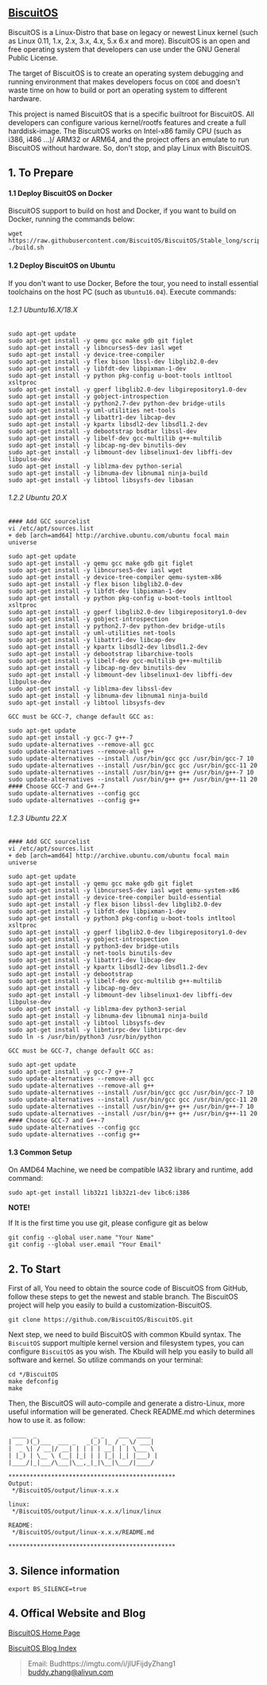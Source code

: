 [BiscuitOS](https://biscuitos.github.io/)                                   
----------------------------------------------

[](https://imgtu.com/i/jIUFij)

BiscuitOS is a Linux-Distro that base on legacy or newest Linux kernel (such as Linux 0.11, 1.x, 2.x, 3.x, 4.x, 5.x 6.x and more).  BiscuitOS is an open and free operating system that  developers can use under the GNU General Public License.

The target of BiscuitOS is to create an operating system debugging and running environment that makes developers focus on `CODE` and doesn't waste time on how to build or port an operating system to different hardware. 

This project is named BiscuitOS that is a specific builtroot for BiscuitOS. All developers can configure various kernel/rootfs features and create a full harddisk-image. The BiscuitOS works on Intel-x86 family CPU (such as i386, i486 ...)/ ARM32 or ARM64, and the project offers an emulate to run BiscuitOS without hardware. So, don't stop, and play Linux with BiscuitOS. 

## 1. To Prepare

#### 1.1 Deploy BiscuitOS on Docker

BiscuitOS support to build on host and Docker, if you want to build on Docker, running the commands below:

```
wget https://raw.githubusercontent.com/BiscuitOS/BiscuitOS/Stable_long/scripts/Docker/build.sh
./build.sh
```

#### 1.2 Deploy BiscuitOS on Ubuntu 

If you don't want to use Docker, Before the tour, you need to install essential toolchains on the host PC (such as `Ubuntu16.04`). Execute commands:

###### 1.2.1 Ubuntu16.X/18.X

```
sudo apt-get update
sudo apt-get install -y qemu gcc make gdb git figlet
sudo apt-get install -y libncurses5-dev iasl wget
sudo apt-get install -y device-tree-compiler
sudo apt-get install -y flex bison lbssl-dev libglib2.0-dev
sudo apt-get install -y libfdt-dev libpixman-1-dev
sudo apt-get install -y python pkg-config u-boot-tools intltool xsltproc
sudo apt-get install -y gperf libglib2.0-dev libgirepository1.0-dev
sudo apt-get install -y gobject-introspection
sudo apt-get install -y python2.7-dev python-dev bridge-utils
sudo apt-get install -y uml-utilities net-tools
sudo apt-get install -y libattr1-dev libcap-dev
sudo apt-get install -y kpartx libsdl2-dev libsdl1.2-dev
sudo apt-get install -y debootstrap bsdtar libssl-dev
sudo apt-get install -y libelf-dev gcc-multilib g++-multilib
sudo apt-get install -y libcap-ng-dev binutils-dev
sudo apt-get install -y libmount-dev libselinux1-dev libffi-dev libpulse-dev
sudo apt-get install -y liblzma-dev python-serial
sudo apt-get install -y libnuma-dev libnuma1 ninja-build
sudo apt-get install -y libtool libsysfs-dev libasan
```

###### 1.2.2 Ubuntu 20.X

```
#### Add GCC sourcelist
vi /etc/apt/sources.list
+ deb [arch=amd64] http://archive.ubuntu.com/ubuntu focal main universe

sudo apt-get update
sudo apt-get install -y qemu gcc make gdb git figlet
sudo apt-get install -y libncurses5-dev iasl wget
sudo apt-get install -y device-tree-compiler qemu-system-x86
sudo apt-get install -y flex bison libglib2.0-dev
sudo apt-get install -y libfdt-dev libpixman-1-dev
sudo apt-get install -y python pkg-config u-boot-tools intltool xsltproc
sudo apt-get install -y gperf libglib2.0-dev libgirepository1.0-dev
sudo apt-get install -y gobject-introspection
sudo apt-get install -y python2.7-dev python-dev bridge-utils
sudo apt-get install -y uml-utilities net-tools
sudo apt-get install -y libattr1-dev libcap-dev
sudo apt-get install -y kpartx libsdl2-dev libsdl1.2-dev
sudo apt-get install -y debootstrap libarchive-tools
sudo apt-get install -y libelf-dev gcc-multilib g++-multilib
sudo apt-get install -y libcap-ng-dev binutils-dev
sudo apt-get install -y libmount-dev libselinux1-dev libffi-dev libpulse-dev
sudo apt-get install -y liblzma-dev libssl-dev 
sudo apt-get install -y libnuma-dev libnuma1 ninja-build
sudo apt-get install -y libtool libsysfs-dev

GCC must be GCC-7, change default GCC as:

sudo apt-get update
sudo apt-get install -y gcc-7 g++-7
sudo update-alternatives --remove-all gcc
sudo update-alternatives --remove-all g++
sudo update-alternatives --install /usr/bin/gcc gcc /usr/bin/gcc-7 10
sudo update-alternatives --install /usr/bin/gcc gcc /usr/bin/gcc-11 20
sudo update-alternatives --install /usr/bin/g++ g++ /usr/bin/g++-7 10
sudo update-alternatives --install /usr/bin/g++ g++ /usr/bin/g++-11 20
#### Choose GCC-7 and G++-7
sudo update-alternatives --config gcc
sudo update-alternatives --config g++
```

###### 1.2.3 Ubuntu 22.X

```
#### Add GCC sourcelist
vi /etc/apt/sources.list
+ deb [arch=amd64] http://archive.ubuntu.com/ubuntu focal main universe

sudo apt-get update
sudo apt-get install -y qemu gcc make gdb git figlet
sudo apt-get install -y libncurses5-dev iasl wget qemu-system-x86
sudo apt-get install -y device-tree-compiler build-essential
sudo apt-get install -y flex bison libssl-dev libglib2.0-dev
sudo apt-get install -y libfdt-dev libpixman-1-dev
sudo apt-get install -y python3 pkg-config u-boot-tools intltool xsltproc
sudo apt-get install -y gperf libglib2.0-dev libgirepository1.0-dev
sudo apt-get install -y gobject-introspection
sudo apt-get install -y python3-dev bridge-utils
sudo apt-get install -y net-tools binutils-dev
sudo apt-get install -y libattr1-dev libcap-dev
sudo apt-get install -y kpartx libsdl2-dev libsdl1.2-dev
sudo apt-get install -y debootstrap
sudo apt-get install -y libelf-dev gcc-multilib g++-multilib
sudo apt-get install -y libcap-ng-dev
sudo apt-get install -y libmount-dev libselinux1-dev libffi-dev libpulse-dev
sudo apt-get install -y liblzma-dev python3-serial
sudo apt-get install -y libnuma-dev libnuma1 ninja-build
sudo apt-get install -y libtool libsysfs-dev
sudo apt-get install -y libntirpc-dev libtirpc-dev
sudo ln -s /usr/bin/python3 /usr/bin/python

GCC must be GCC-7, change default GCC as:

sudo apt-get update
sudo apt-get install -y gcc-7 g++-7
sudo update-alternatives --remove-all gcc
sudo update-alternatives --remove-all g++
sudo update-alternatives --install /usr/bin/gcc gcc /usr/bin/gcc-7 10
sudo update-alternatives --install /usr/bin/gcc gcc /usr/bin/gcc-11 20
sudo update-alternatives --install /usr/bin/g++ g++ /usr/bin/g++-7 10
sudo update-alternatives --install /usr/bin/g++ g++ /usr/bin/g++-11 20
#### Choose GCC-7 and G++-7
sudo update-alternatives --config gcc
sudo update-alternatives --config g++
```

#### 1.3 Common Setup

On AMD64 Machine, we need be compatible IA32 library and runtime, add command:


```
sudo apt-get install lib32z1 lib32z1-dev libc6:i386
```
  
**NOTE!**

If It is the first time you use git, please configure git as below
 
```
git config --global user.name "Your Name"
git config --global user.email "Your Email"
```

## 2. To Start

First of all, You need to obtain the source code of BiscuitOS from GitHub, follow these steps to get the newest and stable branch. The BiscuitOS project will help you easily to build a customization-BiscuitOS.

```
git clone https://github.com/BiscuitOS/BiscuitOS.git
```

Next step, we need to build BiscuitOS with common Kbuild syntax. The `BiscuitOS` support multiple kernel version and filesystem types, you can configure `BiscuitOS` as you wish. The Kbuild will help you easily to build all software and kernel. So utilize commands on your terminal:

```
cd */BiscuitOS
make defconfig
make
```

Then, the BiscuitOS will auto-compile and generate a distro-Linux, more useful information will be generated. Check README.md which determines how to use it. as follow:

```
 ____  _                _ _    ___  ____  
| __ )(_)___  ___ _   _(_) |_ / _ \/ ___| 
|  _ \| / __|/ __| | | | | __| | | \___ \ 
| |_) | \__ \ (__| |_| | | |_| |_| |___) |
|____/|_|___/\___|\__,_|_|\__|\___/|____/ 
                                          
***********************************************
Output:
 */BiscuitOS/output/linux-x.x.x 

linux:
 */BiscuitOS/output/linux-x.x.x/linux/linux 

README:
 */BiscuitOS/output/linux-x.x.x/README.md 

***********************************************
```

## 3. Silence information

```
export BS_SILENCE=true
```

## 4. Offical Website and Blog

[BiscuitOS Home Page](https://biscuitos.github.io/)

[BiscuitOS Blog Index](https://biscuitos.github.io/blog/BiscuitOS_Catalogue/)

> Email: Budhttps://imgtu.com/i/jIUFijdyZhang1 <buddy.zhang@aliyun.com>
